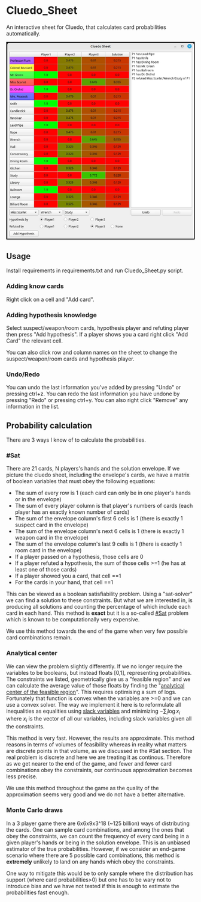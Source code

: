 # Cluedo_Sheet
An interactive sheet for Cluedo, that calculates card probabilities automatically.

![](img/GUI.webp)

## Usage
Install requirements in requirements.txt and run Cluedo_Sheet.py script.

### Adding know cards
Right click on a cell and "Add card".

### Adding hypothesis knowledge
Select suspect/weapon/room cards, hypothesis player and refuting player then press "Add hypothesis".
If a player shows you a card right click "Add Card" the relevant cell.

You can also click row and column names on the sheet to change the suspect/weapon/room cards and hypothesis player.

### Undo/Redo
You can undo the last information you've added by pressing "Undo" or pressing ctrl+z. You can redo the last information you have undone by pressing "Redo" or pressing ctrl+y.
You can also right click "Remove" any information in the list.


## Probability calculation
There are 3 ways I know of to calculate the probabilities.

### #Sat
There are 21 cards, N players's hands and the solution envelope. If we picture the cluedo sheet, including the envelope's cards, we have a matrix of boolean variables that must obey the following equations:
* The sum of every row is 1 (each card can only be in one player's hands or in the envelope)
* The sum of every player column is that player's numbers of cards (each player has an exactly known number of cards)
* The sum of the envelope column's first 6 cells is 1 (there is exactly 1 suspect card in the envelope)
* The sum of the envelope column's next 6 cells is 1 (there is exactly 1 weapon card in the envelope)
* The sum of the envelope column's last 9 cells is 1 (there is exactly 1 room card in the envelope)
* If a player passed on a hypothesis, those cells are 0
* If a player refuted a hypothesis, the sum of those cells >=1 (he has at least one of those cards)
* If a player showed you a card, that cell ==1
* For the cards in your hand, that cell ==1

This can be viewed as a boolean satisfiability problem. Using a "sat-solver" we can find a solution to these constraints. But what we are interested in, is producing all solutions and counting the percentage of which include each card in each hand. This method is **exact** but it is a so-called [#Sat](https://en.wikipedia.org/wiki/Sharp-SAT) problem which is known to be computationally very expensive.

We use this method towards the end of the game when very few possible card combinations remain.

### Analytical center
We can view the problem slightly differently. If we no longer require the variables to be booleans, but instead floats [0,1], representing probabilities. The constraints we listed, geometrically give us a "feasible region" and we can calculate the average value of those floats by finding the "[analytical center of the feasible region](https://www.cs.cmu.edu/~ggordon/10725-F12/scribes/10725_Lecture22.pdf)". This requires optimising a sum of logs. Fortunately that function is convex when the variables are >=0 and we can use a convex solver.
The way we implement it here is to reformulate all inequalities as equalities using [slack variables](https://en.wikipedia.org/wiki/Slack_variable) and minimizing $-\sum_{i}\log{x_{i}}$ where $x_{i}$ is the vector of all our variables, including slack variables given all the constraints.

This method is very fast. However, the results are approximate. This method reasons in terms of volumes of feasibility whereas in reality what matters are discrete points in that volume, as we discussed in the #Sat section. The real problem is discrete and here we are treating it as continous. Therefore as we get nearer to the end of the game, and fewer and fewer card combinations obey the constraints, our continuous approximation becomes less precise.

We use this method throughout the game as the quality of the approximation seems very good and we do not have a better alternative.

### Monte Carlo draws
In a 3 player game there are 6x6x9x3^18 (~125 billion) ways of distributing the cards. One can sample card combinations, and among the ones that obey the constraints, we can count the frequency of every card being in a given player's hands or being in the solution envelope. This is an unbiased estimator of the true probabilities. However, if we consider an end-game scenario where there are 5 possible card combinations, this method is **extremely** unlikely to land on any hands which obey the constraints.

One way to mitigate this would be to only sample where the distribution has support (where card probabilities>0) but one has to be wary not to introduce bias and we have not tested if this is enough to estimate the probabilities fast enough.